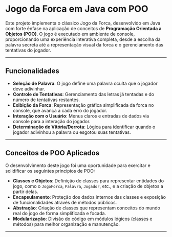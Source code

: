 # Jogo da Forca em Java com POO

Este projeto implementa o clássico Jogo da Forca, desenvolvido em Java com forte ênfase na aplicação de conceitos de **Programação Orientada a Objetos (POO)**. O jogo é executado em ambiente de console, proporcionando uma experiência interativa completa, desde a escolha da palavra secreta até a representação visual da forca e o gerenciamento das tentativas do jogador.

---

## Funcionalidades

* **Seleção de Palavra**: O jogo define uma palavra oculta que o jogador deve adivinhar.
* **Controle de Tentativas**: Gerenciamento das letras já tentadas e do número de tentativas restantes.
* **Exibição da Forca**: Representação gráfica simplificada da forca no console, que avança a cada erro do jogador.
* **Interação com o Usuário**: Menus claros e entradas de dados via console para a interação do jogador.
* **Determinação de Vitória/Derrota**: Lógica para identificar quando o jogador adivinhou a palavra ou esgotou suas tentativas.

---

## Conceitos de POO Aplicados

O desenvolvimento deste jogo foi uma oportunidade para exercitar e solidificar os seguintes princípios de POO:

* **Classes e Objetos**: Definição de classes para representar entidades do jogo, como o `JogoForca`, `Palavra`, `Jogador`, etc., e a criação de objetos a partir delas.
* **Encapsulamento**: Proteção dos dados internos das classes e exposição de funcionalidades através de métodos públicos.
* **Abstração**: Criação de classes que representam conceitos do mundo real do jogo de forma simplificada e focada.
* **Modularização**: Divisão do código em módulos lógicos (classes e métodos) para melhor organização e manutenção.

---